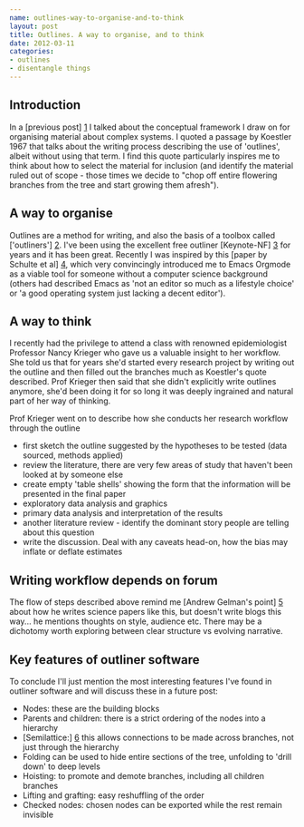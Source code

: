 ```yaml
---
name: outlines-way-to-organise-and-to-think
layout: post
title: Outlines. A way to organise, and to think
date: 2012-03-11
categories:
- outlines
- disentangle things
---
```


Introduction
------------
In a [previous post] [1] I talked about the conceptual framework I draw on for organising material about complex systems. I quoted a passage by Koestler 1967 that talks about the writing process describing the use of 'outlines', albeit without using that term.  I find this quote particularly inspires me to think about how to select the material for inclusion (and identify the material ruled out of scope - those times we decide to "chop off entire flowering branches from the tree and start growing them afresh"). 

A way to organise
-----------------
Outlines are a method for writing, and also the basis of a toolbox called ['outliners'] [2]. I've been using the excellent free outliner [Keynote-NF] [3] for years and it has been great.  Recently I was inspired by this [paper by Schulte et al] [4], which very convincingly introduced me to Emacs Orgmode as a viable tool for someone without a computer science background (others had described Emacs as 'not an editor so much as a lifestyle choice' or 'a good operating system just lacking a decent editor').

A way to think
--------------
I recently had the privilege to attend a class with renowned epidemiologist Professor Nancy Krieger who gave us a valuable insight to her workflow.  She told us that for years she'd started every research project by writing out the outline and then filled out the branches much as Koestler's quote described.  Prof Krieger then said that she didn't explicitly write outlines anymore, she'd been doing it for so long it was deeply ingrained and natural part of her way of thinking.

Prof Krieger went on to describe how she conducts her research workflow through the outline

* first sketch the outline suggested by the hypotheses to be tested (data sourced,  methods applied)
* review the literature, there are very few areas of study that haven't been looked at by someone else
* create empty 'table shells' showing the form that the information will be presented in the final paper
* exploratory data analysis and graphics
* primary data analysis and interpretation of the results
* another literature review - identify the dominant story people are telling about this question
* write the discussion. Deal with any caveats head-on, how the bias may inflate or deflate estimates

Writing workflow depends on forum
---------------------------------
The flow of steps described above remind me [Andrew Gelman's point] [5] about how he writes science papers like this, but doesn't write blogs this way... he mentions thoughts on style, audience etc.  There may be a dichotomy worth exploring between clear structure vs evolving narrative.

Key features of outliner software
---------------------------------
To conclude I'll just mention the most interesting features I've found in outliner software and will discuss these in a future post:

* Nodes: these are the building blocks
* Parents and children: there is a strict ordering of the nodes into a hierarchy
* [Semilattice:] [6] this allows connections to be made across branches, not just through the hierarchy
* Folding can be used to hide entire sections of the tree, unfolding to 'drill down' to deep levels
* Hoisting: to promote and demote branches, including all children branches
* Lifting and grafting: easy reshuffling of the order
* Checked nodes: chosen nodes can be exported while the rest remain invisible

[1]: http://ivanhanigan.github.com/2012/02/the-organisation-of-material/ "The Organisation of Material"
[2]: http://en.wikipedia.org/wiki/Outliner "Wikipedia Outliners"
[3]: http://code.google.com/p/keynote-nf/ "Keynote-NF"
[4]: http://www.jstatsoft.org/v46/i03/ "jstatsoft"
[5]: http://andrewgelman.com/2011/05/my_new_writing/ "Andrew Gelman's New Writing"
[6]: http://www.patternlanguage.com/archives/alexander1.htm "A City is not a Tree"
